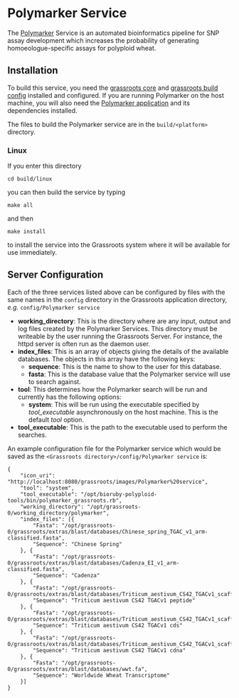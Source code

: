 ﻿Polymarker Service 
==============

The [Polymarker](http://polymarker.tgac.ac.uk/) Service is an automated bioinformatics pipeline for SNP assay development which increases the probability of generating homoeologue-specific assays for polyploid wheat.

## Installation

To build this service, you need the [grassroots core](https://github.com/TGAC/grassroots-core) and [grassroots build config](https://github.com/TGAC/grassroots-build-config) installed and configured. If you are running Polymarker  on the host machine, you will also need the [Polymarker application](https://github.com/TGAC/bioruby-polyploid-tools) and its dependencies installed.

The files to build the Polymarker service are in the ```build/<platform>``` directory. 

### Linux

If you enter this directory 

```cd build/linux```

you can then build the service by typing

```make all```

and then 

```make install```

to install the service into the Grassroots system where it will be available for use immediately.

## Server Configuration

Each of the three services listed above can be configured by files with the same names in the ```config``` directory in the Grassroots application directory, *e.g.* ```config/Polymarker service```

 * **working_directory**: This is the directory where are any input, output and log files created by the Polymarker Services. This directory must be writeable by the user running the Grassroots Server. For instance, the httpd server is often run as the daemon user.
 * **index_files**: This is an array of objects giving the details of the available databases. The objects in this array have the following keys:
    * **sequence**:  This is the name to show to the user for this database. 
    * **fasta**: This is the database value that the Polymarker service will use to search against.
 * **tool**: This determines how the Polymarker search will be run and currently has the following options:
    * **system**: This will be run using the executable specified by *tool_executable* asynchronously on the host machine. This is the default *tool* option.
 * **tool\_executable**: This is the path to the executable used to perform the searches. 


An example configuration file for the Polymarker service which would be saved as the ```<Grassroots directory>/config/Polymarker service``` is:

~~~{.json}
{
	"icon_uri": "http://localhost:8080/grassroots/images/Polymarker%20service",
	"tool": "system",
	"tool_executable": "/opt/bioruby-polyploid-tools/bin/polymarker_grassroots.rb",
	"working_directory": "/opt/grassroots-0/working_directory/polymarker",
	"index_files": [{
		"Fasta": "/opt/grassroots-0/grassroots/extras/blast/databases/Chinese_spring_TGAC_v1_arm-classified.fasta",
		"Sequence": "Chinese Spring"
	}, {
		"Fasta": "/opt/grassroots-0/grassroots/extras/blast/databases/Cadenza_EI_v1_arm-classified.fasta",
		"Sequence": "Cadenza"
	}, {
		"Fasta": "/opt/grassroots-0/grassroots/extras/blast/databases/Triticum_aestivum_CS42_TGACv1_scaffold.annotation.gff3.pep.fa",
		"Sequence": "Triticum aestivum CS42 TGACv1 peptide"
	}, {
		"Fasta": "/opt/grassroots-0/grassroots/extras/blast/databases/Triticum_aestivum_CS42_TGACv1_scaffold.annotation.gff3.cds.fa",
		"Sequence": "Triticum aestivum CS42 TGACv1 cds"
	}, {
		"Fasta": "/opt/grassroots-0/grassroots/extras/blast/databases/Triticum_aestivum_CS42_TGACv1_scaffold.annotation.gff3.cdna.fa",
		"Sequence": "Triticum aestivum CS42 TGACv1 cdna"
	}, {
		"Fasta": "/opt/grassroots-0/grassroots/extras/blast/databases/wwt.fa",
		"Sequence": "Worldwide Wheat Transcriptome"
	}]
}
~~~

